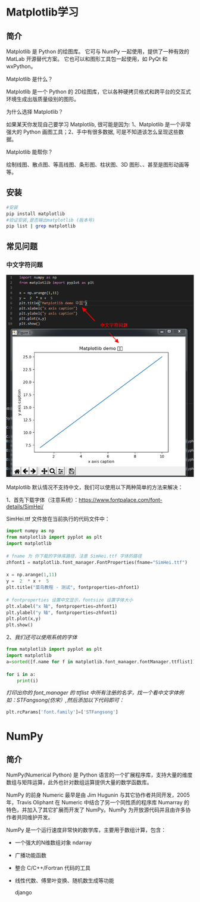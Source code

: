 
# Matplotlib学习

## 简介

Matplotlib 是 Python 的绘图库。 它可与 NumPy 一起使用，提供了一种有效的 MatLab 开源替代方案。 它也可以和图形工具包一起使用，如 PyQt 和 wxPython。

 Matplotlib 是什么？

Matplotlib 是一个 Python 的 2D绘图库，它以各种硬拷贝格式和跨平台的交互式环境生成出版质量级别的图形。

 为什么选择 Matplotlib？

如果某天你发现自己要学习 Matplotlib, 很可能是因为: 1、Matplotlib 是一个非常强大的 Python 画图工具；2、手中有很多数据, 可是不知道该怎么呈现这些数据。

 Matplotlib 能帮你？

绘制线图、散点图、等高线图、条形图、柱状图、3D 图形、、甚至是图形动画等等。

## 安装

```bash
#安装
pip install matplotlib
#验证安装,是否输出matplotlib (版本号)
pip list | grep matplotlib
```

## 常见问题

### 中文字符问题

![image-20200406140407516](deeplearning.assets/image-20200406140407516.png)

Matplotlib 默认情况不支持中文，我们可以使用以下两种简单的方法来解决：

1、首先下载字体（注意系统）：https://www.fontpalace.com/font-details/SimHei/

SimHei.ttf 文件放在当前执行的代码文件中：

```python
import numpy as np 
from matplotlib import pyplot as plt 
import matplotlib
 
# fname 为 你下载的字体库路径，注意 SimHei.ttf 字体的路径
zhfont1 = matplotlib.font_manager.FontProperties(fname="SimHei.ttf") 
 
x = np.arange(1,11) 
y =  2  * x +  5 
plt.title("菜鸟教程 - 测试", fontproperties=zhfont1) 
 
# fontproperties 设置中文显示，fontsize 设置字体大小
plt.xlabel("x 轴", fontproperties=zhfont1)
plt.ylabel("y 轴", fontproperties=zhfont1)
plt.plot(x,y) 
plt.show()
```

2、*我们还可以使用系统的字体*

```python
from matplotlib import pyplot as plt
import matplotlib
a=sorted([f.name for f in matplotlib.font_manager.fontManager.ttflist])

for i in a:
    print(i)
```

*打印出你的 font_manager 的 ttflist 中所有注册的名字，找一个看中文字体例如：STFangsong(仿宋）,然后添加以下代码即可：*

```python
plt.rcParams['font.family']=['STFangsong']
```

# NumPy

## 简介

NumPy(Numerical Python) 是 Python 语言的一个扩展程序库，支持大量的维度数组与矩阵运算，此外也针对数组运算提供大量的数学函数库。

NumPy 的前身 Numeric 最早是由 Jim Hugunin 与其它协作者共同开发，2005 年，Travis Oliphant 在 Numeric 中结合了另一个同性质的程序库 Numarray 的特色，并加入了其它扩展而开发了 NumPy。NumPy 为开放源代码并且由许多协作者共同维护开发。

NumPy 是一个运行速度非常快的数学库，主要用于数组计算，包含：

- 一个强大的N维数组对象 ndarray

- 广播功能函数

- 整合 C/C++/Fortran 代码的工具

- 线性代数、傅里叶变换、随机数生成等功能

  django


